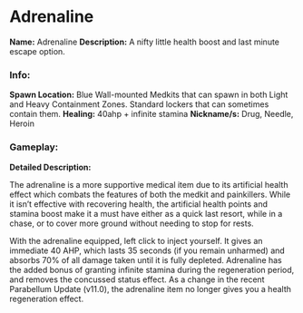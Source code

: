 # Adrenaline

**Name:** Adrenaline
**Description:** A nifty little health boost and last minute escape option.

### Info:

**Spawn Location:** Blue Wall-mounted Medkits that can spawn in both Light and Heavy Containment Zones. Standard lockers that can sometimes contain them.
**Healing:** 40ahp + infinite stamina
**Nickname/s:** Drug, Needle, Heroin

### Gameplay:

**Detailed Description:**

The adrenaline is a more supportive medical item due to its artificial health effect which combats the features of both the medkit and painkillers. While it isn’t effective with recovering health, the artificial health points and stamina boost make it a must have either as a quick last resort, while in a chase, or to cover more ground without needing to stop for rests.

With the adrenaline equipped, left click to inject yourself. It gives an immediate 40 AHP, which lasts 35 seconds (if you remain unharmed) and absorbs 70% of all damage taken until it is fully depleted. Adrenaline has the added bonus of granting infinite stamina during the regeneration period, and removes the concussed status effect.
As a change in the recent Parabellum Update (v11.0), the adrenaline item no longer gives you a health regeneration effect.